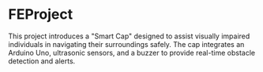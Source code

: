 # FEProject
This project introduces a "Smart Cap" designed to assist visually impaired individuals in navigating their surroundings safely. The cap integrates an Arduino Uno, ultrasonic sensors, and a buzzer to provide real-time obstacle detection and alerts.

